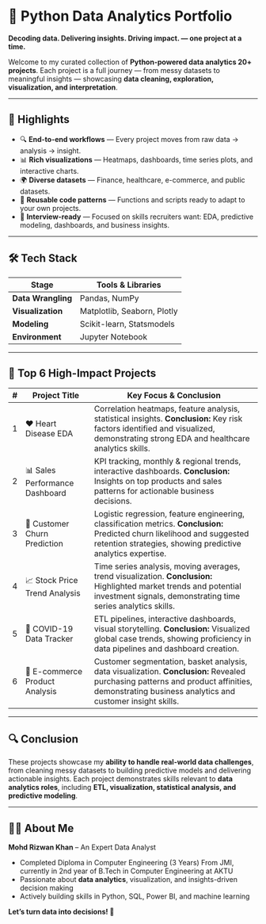 # 🚀 Python Data Analytics Portfolio

**Decoding data. Delivering insights. Driving impact. — one project at a time.**

Welcome to my curated collection of **Python-powered data analytics 20+ projects**.
Each project is a full journey — from messy datasets to meaningful insights — showcasing **data cleaning, exploration, visualization, and interpretation**.

---

## 🌟 Highlights

* 🔍 **End-to-end workflows** — Every project moves from raw data → analysis → insight.
* 📊 **Rich visualizations** — Heatmaps, dashboards, time series plots, and interactive charts.
* 🌍 **Diverse datasets** — Finance, healthcare, e-commerce, and public datasets.
* 🧩 **Reusable code patterns** — Functions and scripts ready to adapt to your own projects.
* 💼 **Interview-ready** — Focused on skills recruiters want: EDA, predictive modeling, dashboards, and business insights.

---

## 🛠 Tech Stack

| Stage              | Tools & Libraries           |
| ------------------ | --------------------------- |
| **Data Wrangling** | Pandas, NumPy               |
| **Visualization**  | Matplotlib, Seaborn, Plotly |
| **Modeling**       | Scikit-learn, Statsmodels   |
| **Environment**    | Jupyter Notebook            |

---

## 📂 Top 6 High-Impact Projects

| # | Project Title                  | Key Focus & Conclusion                                                                                                                                                                         |
| - | ------------------------------ | ---------------------------------------------------------------------------------------------------------------------------------------------------------------------------------------------- |
| 1 | ❤️ Heart Disease EDA           | Correlation heatmaps, feature analysis, statistical insights. **Conclusion:** Key risk factors identified and visualized, demonstrating strong EDA and healthcare analytics skills.            |
| 2 | 📊 Sales Performance Dashboard | KPI tracking, monthly & regional trends, interactive dashboards. **Conclusion:** Insights on top products and sales patterns for actionable business decisions.                                |
| 3 | 🔮 Customer Churn Prediction   | Logistic regression, feature engineering, classification metrics. **Conclusion:** Predicted churn likelihood and suggested retention strategies, showing predictive analytics expertise.       |
| 4 | 📈 Stock Price Trend Analysis  | Time series analysis, moving averages, trend visualization. **Conclusion:** Highlighted market trends and potential investment signals, demonstrating time series analytics skills.            |
| 5 | 🦠 COVID-19 Data Tracker       | ETL pipelines, interactive dashboards, visual storytelling. **Conclusion:** Visualized global case trends, showing proficiency in data pipelines and dashboard creation.                       |
| 6 | 🛒 E-commerce Product Analysis | Customer segmentation, basket analysis, data visualization. **Conclusion:** Revealed purchasing patterns and product affinities, demonstrating business analytics and customer insight skills. |

---

## 🔍 Conclusion

These projects showcase my **ability to handle real-world data challenges**, from cleaning messy datasets to building predictive models and delivering actionable insights. Each project demonstrates skills relevant to **data analytics roles**, including **ETL, visualization, statistical analysis, and predictive modeling**.

---

## 👨‍💻 About Me

**Mohd Rizwan Khan** – An Expert Data Analyst

* Completed Diploma in Computer Engineering (3 Years) From JMI, currently in 2nd year of B.Tech in Computer Engineering at AKTU
* Passionate about **data analytics**, visualization, and insights-driven decision making
* Actively building skills in Python, SQL, Power BI, and machine learning

**Let’s turn data into decisions! 🚀**
